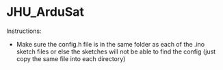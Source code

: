 # JHU_ArduSat
Instructions:
- Make sure the config.h file is in the same folder as each of the .ino sketch files or else the sketches will not be able to find the config (just copy the same file into each directory)
  

